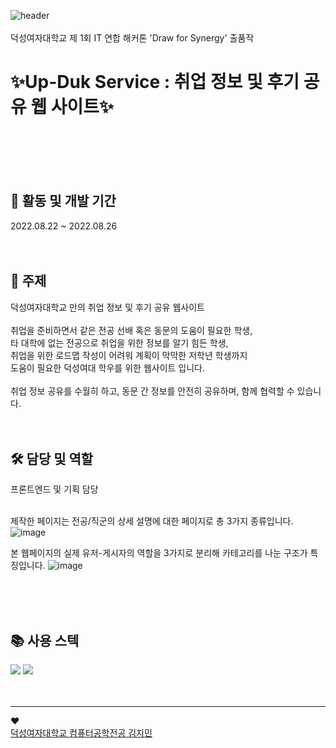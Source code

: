 ![header](https://capsule-render.vercel.app/api?type=waving&text=UP%20DUK&fontSize=60&fontColor=F2E0FE) 
<br/>
<br/>
덕성여자대학교 제 1회 IT 연합 해커톤 'Draw for Synergy' 출품작  

<h1> ✨Up-Duk Service : 취업 정보 및 후기 공유 웹 사이트✨ </h1>  
<br/>
<br/>
<br/>
<br/>

<h2> 📅 활동 및 개발 기간 </h2>  
2022.08.22 ~ 2022.08.26  
<br/>
<br/>
<br/>

<h2> 📌 주제 </h2>
덕성여자대학교 만의 취업 정보 및 후기 공유 웹사이트
<br/>
<br/>
취업을 준비하면서 같은 전공 선배 혹은 동문의 도움이 필요한 학생, <br/>
타 대학에 없는 전공으로 취업을 위한 정보를 알기 힘든 학생, <br/>
취업을 위한 로드맵 작성이 어려워 계획이 막막한 저학년 학생까지 <br/>
도움이 필요한 덕성여대 학우를 위한 웹사이트 입니다.
  <br/>
  <br/>
취업 정보 공유를 수월히 하고, 동문 간 정보를 안전히 공유하며, 함께 협력할 수 있습니다.
<br/>
<br/>
<br/>

<h2> 🛠 담당 및 역할 </h2>
프론트엔드 및 기획 담당
  <br/>
  <br/>
  
제작한 페이지는 전공/직군의 상세 설명에 대한 페이지로 총 3가지 종류입니다.
![image](https://user-images.githubusercontent.com/101644134/220550569-e9db1ff4-1ab0-4328-b5cc-b267920a8f86.png)

본 웹페이지의 실제 유저-게시자의 역할을 3가지로 분리해 카테고리를 나눈 구조가 특징입니다. 
![image](https://user-images.githubusercontent.com/101644134/220550960-101906c7-fa8c-4eff-8599-ed171ecf8f65.png)

<br/>
<br/>
<br/>

<h2> 📚 사용 스텍 </h2>
<img src="https://img.shields.io/badge/HTML5-23E34F2?style=flat&logo=HTML&logoColor=white"/>
<img src="https://img.shields.io/badge/CSS3-231572B6?style=flat&logo=HTML&logoColor=white"/>
<br/>
<br/>
<br/>

----------------------------------------------------------------------------------
♥  
[덕성여자대학교 컴퓨터공학전공 김지민](https://github.com/jimin-ni)
